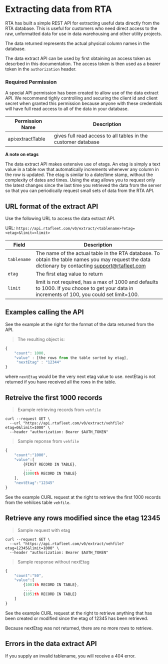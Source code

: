 # Extracting data from RTA

RTA has built a simple REST API for extracting useful data directly from the RTA database. This is useful for customers who need direct access to the raw, unformatted data for use in data warehousing and other utility projects.

The data returned represents the actual physical column names in the database.

The data extract API can be used by first obtaining an access token as descrbed in this documentation. The access token is then used as a bearer token in the `authorization` header.

### Required Permission

A special API permission has been created to allow use of the data extract API. We recommend tighly controlling and securing the client id and client secret when granted this permission because anyone with these credentials will have full read access to all of the data in your database.

Permission Name | Description
--------------- | -----------
api:extractTable | gives full read access to all tables in the customer database

<aside class="notice">

<p><b>A note on etags</b></p>

<p>The data extract API makes extensive use of etags. An etag is simply a text value in a table row that automatically increments whenever any column in the row is updated. The etag is similar to a date/time stamp, without the complexity of dates and times. Using the etag allows you to request only the latest changes since the last time you retrieved the data from the server so that you can periodically request small sets of data from the RTA API.</p>
</aside>

## URL format of the extract API

Use the following URL to access the data extract API.

URL: `https://api.rtafleet.com/v0/extract/<tablename>?etag=<etag>&limit=<limit>`

Field | Description
----- | -----------
`tablename` | The name of the actual table in the RTA database. To obtain the table names you may request the data dictionary by contacting support@rtafleet.com
`etag` | The first etag value to return
`limit` | limit is not required, has a max of 1000 and defaults to 1000.  If you choose to get your data in increments of 100, you could set limit=100.

## Examples calling the API

See the example at the right for the format of the data returned from the API.

> The resulting object is:

```javascript
{
    "count": 1000,
    "value" : [the rows from the table sorted by etag],
     "nextEtag" : "12344"
}
```

where `nextEtag` would be the very next etag value to use.  nextEtag is not returned if you have received all the rows in the table.

## Retreive the first 1000 records

> Example retrieving records from `vehfile`

```http
curl --request GET \
  --url "https://api.rtafleet.com/v0/extract/vehfile?etag=0&limit=1000" \
  --header "authorization: Bearer $AUTH_TOKEN"
```

> Sample reponse from `vehfile`

```javascript
{
    "count":"1000",
    "value":[
        {FIRST RECORD IN TABLE},
        ...,
        {1000th RECORD IN TABLE}
    ],
    "nextEtag":"12345"
}
```

See the example CURL request at the right to retrieve the first 1000 records from the vehilces table `vehfile`.

## Retrieve any rows modified since the etag 12345

> Sample request with etag

```http
curl --request GET \
  --url "https://api.rtafleet.com/v0/extract/vehfile?etag=12345&limit=1000" \
  --header "authorization: Bearer $AUTH_TOKEN"
```

> Sample response without nextEtag

```javascript
{
    "count":"50",
    "value":[
        {1001th RECORD IN TABLE},
        ...,
        {1051th RECORD IN TABLE}
    ]
}
```

See the example CURL request at the right to retrieve anything that has been created or modified since the etag of 12345 has been retrieved.

Because nextEtag was not returned, there are no more rows to retrieve.

## Errors in the data extract API

If you supply an invalid tablename, you will receive a 404 error.
